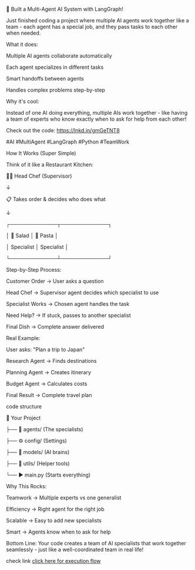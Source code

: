 🤖 Built a Multi-Agent AI System with LangGraph!



Just finished coding a project where multiple AI agents work together like a team - each agent has a special job, and they pass tasks to each other when needed.



What it does:

Multiple AI agents collaborate automatically

Each agent specializes in different tasks

Smart handoffs between agents

Handles complex problems step-by-step



Why it's cool:

Instead of one AI doing everything, multiple AIs work together - like having a team of experts who know exactly when to ask for help from each other!

Check out the code: https://lnkd.in/gmGeTNT8



#AI #MultiAgent #LangGraph #Python #TeamWork



How It Works (Super Simple)

Think of it like a Restaurant Kitchen:



👨‍🍳 Head Chef (Supervisor)

  ↓

📋 Takes order & decides who does what

  ↓

┌─────────────┬─────────────┐

│ 🥗 Salad  │ 🍝 Pasta  │

│ Specialist │ Specialist │

└─────────────┴─────────────┘

Step-by-Step Process:

Customer Order → User asks a question

Head Chef → Supervisor agent decides which specialist to use

Specialist Works → Chosen agent handles the task

Need Help? → If stuck, passes to another specialist

Final Dish → Complete answer delivered





Real Example:

User asks: "Plan a trip to Japan"

Research Agent → Finds destinations

Planning Agent → Creates itinerary

Budget Agent → Calculates costs

Final Result → Complete travel plan



code structure

📁 Your Project

├── 🤖 agents/     (The specialists)

├── ⚙️ config/     (Settings)

├── 🧠 models/     (AI brains)

├── 🔧 utils/      (Helper tools)

└── ▶️ main.py     (Starts everything)



Why This Rocks:

Teamwork → Multiple experts vs one generalist

Efficiency → Right agent for the right job

Scalable → Easy to add new specialists

Smart → Agents know when to ask for help

Bottom Line: Your code creates a team of AI specialists that work together seamlessly - just like a well-coordinated team in real life!

check link  <a href=https://github.com/sunkaraMallikarjuna28/LangGraphMultiAgentGroups/blob/master/output.md> click here for execution flow </a>  
